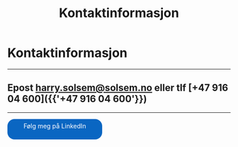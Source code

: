 ﻿---
title: Kontaktinformasjon
custom_css: contact
---

# Kontaktinformasjon

***

## Epost <harry.solsem@solsem.no> eller tlf [+47 916 04 600]({{'+47 916 04 600'}})

***

<style>
    .libutton {
        display: flex; ({{' display: flex'}})
        flex-direction: column;
        justify-content: center;
        padding: 7px;
        text-align: center;
        outline: none;
        text-decoration: none !important;
        color: #ffffff !important;
        width: 200px;
        height: 32px;
        border-radius: 16px;
        background-color: #0A66C2;
        font-family: "SF Pro Text", Helvetica, sans-serif;
        }
</style>

<a class="libutton" href="https://www.linkedin.com/comm/mynetwork/discovery-see-all?usecase=PEOPLE_FOLLOWS&followMember=harrysolsem" target="_blank">Følg meg på LinkedIn</a>
